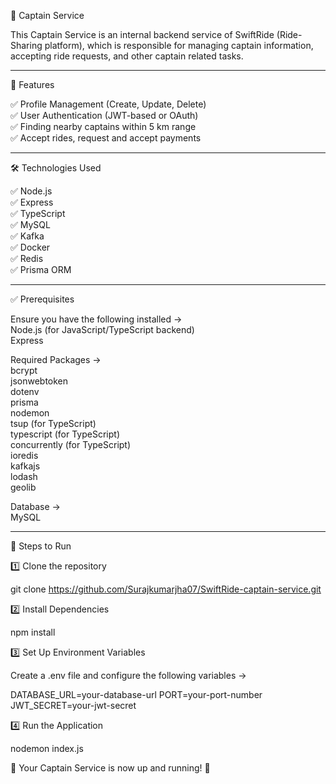 👤 Captain Service

This Captain Service is an internal backend service of SwiftRide (Ride-Sharing platform), which is responsible for managing captain information, accepting ride requests, and other captain related tasks.

-----------------------------------------------------------------------------------------------------------------------------------------------

🚀 Features

✅ Profile Management (Create, Update, Delete)  
✅ User Authentication (JWT-based or OAuth)  
✅ Finding nearby captains within 5 km range  
✅ Accept rides, request and accept payments  

-----------------------------------------------------------------------------------------------------------------------------------------------

🛠 Technologies Used

✅ Node.js  
✅ Express  
✅ TypeScript  
✅ MySQL  
✅ Kafka  
✅ Docker  
✅ Redis  
✅ Prisma ORM  

-----------------------------------------------------------------------------------------------------------------------------------------------

✅ Prerequisites

Ensure you have the following installed ->  
Node.js (for JavaScript/TypeScript backend)  
Express  

Required Packages ->  
bcrypt  
jsonwebtoken  
dotenv  
prisma  
nodemon  
tsup (for TypeScript)  
typescript  (for TypeScript)  
concurrently  (for TypeScript)  
ioredis  
kafkajs  
lodash  
geolib  

Database ->  
MySQL  

-----------------------------------------------------------------------------------------------------------------------------------------------

📌 Steps to Run

1️⃣ Clone the repository

git clone https://github.com/Surajkumarjha07/SwiftRide-captain-service.git

2️⃣ Install Dependencies

npm install

3️⃣ Set Up Environment Variables

Create a .env file and configure the following variables ->  

DATABASE_URL=your-database-url
PORT=your-port-number
JWT_SECRET=your-jwt-secret

4️⃣ Run the Application

nodemon index.js

🚀 Your Captain Service is now up and running! 🎉

